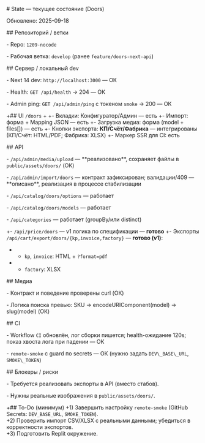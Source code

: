 \# State — текущее состояние (Doors)

Обновлено: 2025-09-18



\## Репозиторий / ветки

\- Repo: `1209-nocode`

\- Рабочая ветка: `develop` (ранее `feature/doors-next-api`)



\## Сервер / локальный dev

\- Next 14 dev: `http://localhost:3000` — ОК

\- Health: `GET /api/health` → 204 — ОК

\- Admin ping: `GET /api/admin/ping` с токеном `smoke` → 200 — ОК



+## UI `/doors`
+
+- Вкладки: Конфигуратор/Админ — есть
+- Импорт: форма + Mapping JSON — есть
+- Загрузка медиа: форма (model + files[]) — есть
+- Кнопки экспорта: **КП/Счёт/Фабрика** — интегрированы (КП/Счёт: HTML/PDF; Фабрика: XLSX)
+- Маркер SSR для CI: есть



\## API

\- `/api/admin/media/upload` — \*\*реализовано\*\*, сохраняет файлы в `public/assets/doors/` (ОК)

\- `/api/admin/import/doors` — контракт зафиксирован; валидации/409 — \*\*описано\*\*, реализация в процессе стабилизации

\- `/api/catalog/doors/options` — работает

\- `/api/catalog/doors/models` — работает

\- `/api/categories` — работает (groupBy/или distinct)

+- `/api/price/doors` — v1 логика по спецификации — **готово**
+- Экспорты `/api/cart/export/doors/{kp,invoice,factory}` — **готово (v1)**:
+  - `kp`, `invoice`: HTML + `?format=pdf`
+  - `factory`: XLSX



\## Медиа

\- Контракт и поведение проверены curl (ОК)

\- Логика поиска превью: SKU → encodeURIComponent(model) → slug(model) (ОК)



\## CI

\- Workflow `CI` обновлён, лог сборки пишется; health-ожидание 120s; показ хвоста лога при падении — ОК

\- `remote-smoke` с guard по secrets — ОК (нужно задать `DEV\_BASE\_URL`, `SMOKE\_TOKEN`)



\## Блокеры / риски

\- Требуется реализовать экспорты в API (вместо стабов).

\- Нужны реальные изображения в `public/assets/doors/`.



+## To-Do (минимум)
+1) Завершить настройку `remote-smoke` (GitHub Secrets: `DEV_BASE_URL`, `SMOKE_TOKEN`).  
+2) Проверить импорт CSV/XLSX с реальными данными; убедиться в корректности экспортов.  
+3) Подготовить Replit окружение.